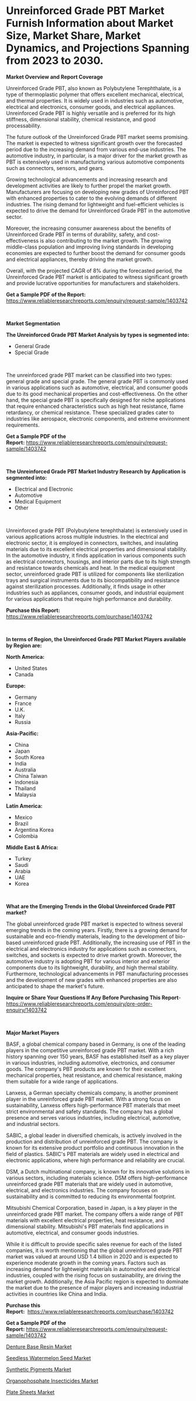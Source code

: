 <p><h1>Unreinforced Grade PBT Market Furnish Information about Market Size, Market Share, Market Dynamics, and Projections Spanning from 2023 to 2030.</h1></p><p><strong>Market Overview and Report Coverage</strong></p>
<p><p>Unreinforced Grade PBT, also known as Polybutylene Terephthalate, is a type of thermoplastic polymer that offers excellent mechanical, electrical, and thermal properties. It is widely used in industries such as automotive, electrical and electronics, consumer goods, and electrical appliances. Unreinforced Grade PBT is highly versatile and is preferred for its high stiffness, dimensional stability, chemical resistance, and good processability.</p><p>The future outlook of the Unreinforced Grade PBT market seems promising. The market is expected to witness significant growth over the forecasted period due to the increasing demand from various end-use industries. The automotive industry, in particular, is a major driver for the market growth as PBT is extensively used in manufacturing various automotive components such as connectors, sensors, and gears.</p><p>Growing technological advancements and increasing research and development activities are likely to further propel the market growth. Manufacturers are focusing on developing new grades of Unreinforced PBT with enhanced properties to cater to the evolving demands of different industries. The rising demand for lightweight and fuel-efficient vehicles is expected to drive the demand for Unreinforced Grade PBT in the automotive sector.</p><p>Moreover, the increasing consumer awareness about the benefits of Unreinforced Grade PBT in terms of durability, safety, and cost-effectiveness is also contributing to the market growth. The growing middle-class population and improving living standards in developing economies are expected to further boost the demand for consumer goods and electrical appliances, thereby driving the market growth.</p><p>Overall, with the projected CAGR of 8% during the forecasted period, the Unreinforced Grade PBT market is anticipated to witness significant growth and provide lucrative opportunities for manufacturers and stakeholders.</p></p>
<p><strong>Get a Sample PDF of the Report:</strong> <a href="https://www.reliableresearchreports.com/enquiry/request-sample/1403742">https://www.reliableresearchreports.com/enquiry/request-sample/1403742</a></p>
<p>&nbsp;</p>
<p><strong>Market Segmentation</strong></p>
<p><strong>The Unreinforced Grade PBT Market Analysis by types is segmented into:</strong></p>
<p><ul><li>General Grade</li><li>Special Grade</li></ul></p>
<p>&nbsp;</p>
<p><p>The unreinforced grade PBT market can be classified into two types: general grade and special grade. The general grade PBT is commonly used in various applications such as automotive, electrical, and consumer goods due to its good mechanical properties and cost-effectiveness. On the other hand, the special grade PBT is specifically designed for niche applications that require enhanced characteristics such as high heat resistance, flame retardancy, or chemical resistance. These specialized grades cater to industries like aerospace, electronic components, and extreme environment requirements.</p></p>
<p><strong>Get a Sample PDF of the Report:</strong>&nbsp;<a href="https://www.reliableresearchreports.com/enquiry/request-sample/1403742">https://www.reliableresearchreports.com/enquiry/request-sample/1403742</a></p>
<p>&nbsp;</p>
<p><strong>The Unreinforced Grade PBT Market Industry Research by Application is segmented into:</strong></p>
<p><ul><li>Electrical and Electronic</li><li>Automotive</li><li>Medical Equipment</li><li>Other</li></ul></p>
<p>&nbsp;</p>
<p><p>Unreinforced grade PBT (Polybutylene terephthalate) is extensively used in various applications across multiple industries. In the electrical and electronic sector, it is employed in connectors, switches, and insulating materials due to its excellent electrical properties and dimensional stability. In the automotive industry, it finds application in various components such as electrical connectors, housings, and interior parts due to its high strength and resistance towards chemicals and heat. In the medical equipment sector, unreinforced grade PBT is utilized for components like sterilization trays and surgical instruments due to its biocompatibility and resistance against sterilization processes. Additionally, it finds usage in other industries such as appliances, consumer goods, and industrial equipment for various applications that require high performance and durability.</p></p>
<p><strong>Purchase this Report:</strong>&nbsp; <a href="https://www.reliableresearchreports.com/purchase/1403742">https://www.reliableresearchreports.com/purchase/1403742</a></p>
<p>&nbsp;</p>
<p><strong>In terms of Region, the Unreinforced Grade PBT Market Players available by Region are:</strong></p>
<p>
    <p> <strong> North America: </strong>
        <ul>
            <li>United States</li>
            <li>Canada</li>
        </ul>
        </p> 
    <p> <strong> Europe: </strong>
        <ul>
            <li>Germany</li>
            <li>France</li>
            <li>U.K.</li>
            <li>Italy</li>
            <li>Russia</li>
        </ul>
        </p> 
    <p> <strong> Asia-Pacific: </strong>
        <ul>
            <li>China</li>
            <li>Japan</li>
            <li>South Korea</li>
            <li>India</li>
            <li>Australia</li>
            <li>China Taiwan</li>
            <li>Indonesia</li>
            <li>Thailand</li>
            <li>Malaysia</li>
        </ul>
        </p> 
    <p> <strong> Latin America: </strong>
        <ul>
            <li>Mexico</li>
            <li>Brazil</li>
            <li>Argentina Korea</li>
            <li>Colombia</li>
        </ul>
        </p> 
    <p> <strong> Middle East & Africa: </strong>
        <ul>
            <li>Turkey</li>
            <li>Saudi</li>
            <li>Arabia</li>
            <li>UAE</li>
            <li>Korea</li>
        </ul>
    </p>
    </p>
<p>&nbsp;</p>
<p><strong>What are the Emerging Trends in the Global Unreinforced Grade PBT market?</strong></p>
<p><p>The global unreinforced grade PBT market is expected to witness several emerging trends in the coming years. Firstly, there is a growing demand for sustainable and eco-friendly materials, leading to the development of bio-based unreinforced grade PBT. Additionally, the increasing use of PBT in the electrical and electronics industry for applications such as connectors, switches, and sockets is expected to drive market growth. Moreover, the automotive industry is adopting PBT for various interior and exterior components due to its lightweight, durability, and high thermal stability. Furthermore, technological advancements in PBT manufacturing processes and the development of new grades with enhanced properties are also anticipated to shape the market's future.</p></p>
<p><strong>Inquire or Share Your Questions If Any Before Purchasing This Report</strong>- <a href="https://www.reliableresearchreports.com/enquiry/pre-order-enquiry/1403742">https://www.reliableresearchreports.com/enquiry/pre-order-enquiry/1403742</a></p>
<p>&nbsp;</p>
<p><strong>Major Market Players</strong></p>
<p><p>BASF, a global chemical company based in Germany, is one of the leading players in the competitive unreinforced grade PBT market. With a rich history spanning over 150 years, BASF has established itself as a key player in various industries, including automotive, electronics, and consumer goods. The company's PBT products are known for their excellent mechanical properties, heat resistance, and chemical resistance, making them suitable for a wide range of applications.</p><p>Lanxess, a German specialty chemicals company, is another prominent player in the unreinforced grade PBT market. With a strong focus on sustainability, Lanxess offers high-performance PBT materials that meet strict environmental and safety standards. The company has a global presence and serves various industries, including electrical, automotive, and industrial sectors.</p><p>SABIC, a global leader in diversified chemicals, is actively involved in the production and distribution of unreinforced grade PBT. The company is known for its extensive product portfolio and continuous innovation in the field of plastics. SABIC's PBT materials are widely used in electrical and electronic applications, where high performance and reliability are crucial.</p><p>DSM, a Dutch multinational company, is known for its innovative solutions in various sectors, including materials science. DSM offers high-performance unreinforced grade PBT materials that are widely used in automotive, electrical, and electronics industries. The company focuses on sustainability and is committed to reducing its environmental footprint.</p><p>Mitsubishi Chemical Corporation, based in Japan, is a key player in the unreinforced grade PBT market. The company offers a wide range of PBT materials with excellent electrical properties, heat resistance, and dimensional stability. Mitsubishi's PBT materials find applications in automotive, electrical, and consumer goods industries.</p><p>While it is difficult to provide specific sales revenue for each of the listed companies, it is worth mentioning that the global unreinforced grade PBT market was valued at around USD 1.4 billion in 2020 and is expected to experience moderate growth in the coming years. Factors such as increasing demand for lightweight materials in automotive and electrical industries, coupled with the rising focus on sustainability, are driving the market growth. Additionally, the Asia Pacific region is expected to dominate the market due to the presence of major players and increasing industrial activities in countries like China and India.</p></p>
<p><strong>Purchase this Report:</strong>&nbsp;&nbsp;<a href="https://www.reliableresearchreports.com/purchase/1403742">https://www.reliableresearchreports.com/purchase/1403742</a></p>
<p></p>
<p><strong>Get a Sample PDF of the Report:</strong>&nbsp;<a href="https://www.reliableresearchreports.com/enquiry/request-sample/1403742">https://www.reliableresearchreports.com/enquiry/request-sample/1403742</a></p>
<p><p><a href="https://www.linkedin.com/pulse/denture-base-resin-market-insights-players-forecast-till-qzsbc/">Denture Base Resin Market</a></p><p><a href="https://medium.com/@jarredmertz2772/seedless-watermelon-seed-nbsp-market-focuses-on-market-share-size-and-projected-forecast-till-2030-a0b943e6c32e">Seedless Watermelon Seed Market</a></p><p><a href="https://www.linkedin.com/pulse/synthetic-pigments-market-research-report-provides-thorough-industry-tftgc/">Synthetic Pigments Market</a></p><p><a href="https://medium.com/@charityrice2662/decoding-organophosphate-insecticides-market-metrics-market-share-trends-and-growth-patterns-1943d6fddfc1">Organophosphate Insecticides Market</a></p><p><a href="https://www.linkedin.com/pulse/plate-sheets-market-challenges-opportunities-growth-drivers-oeioc/">Plate Sheets Market</a></p></p>